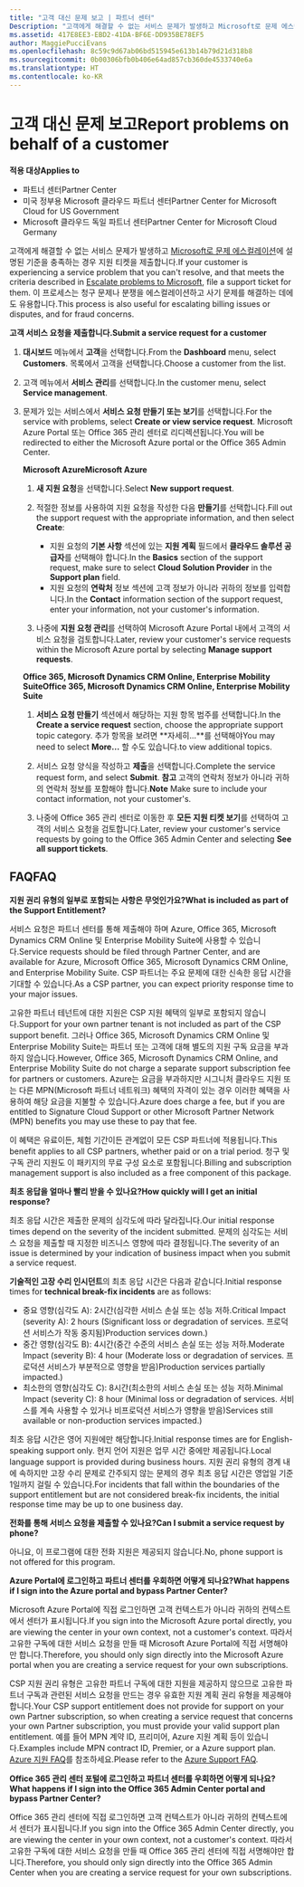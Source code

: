 ```yaml
---
title: "고객 대신 문제 보고 | 파트너 센터"
Description: "고객에게 해결할 수 없는 서비스 문제가 발생하고 Microsoft로 문제 에스컬레이션에 설명된 기준을 충족하는 경우 지원 티켓을 제출합니다."
ms.assetid: 417E8EE3-EBD2-41DA-BF6E-DD935BE78EF5
author: MaggiePucciEvans
ms.openlocfilehash: 8c59c9d67ab06bd515945e613b14b79d21d318b8
ms.sourcegitcommit: 0b00306bfb0b406e64ad857cb360de4533740e6a
ms.translationtype: HT
ms.contentlocale: ko-KR
---
```

# <a name="report-problems-on-behalf-of-a-customer"></a><span data-ttu-id="b3a66-103">고객 대신 문제 보고</span><span class="sxs-lookup"><span data-stu-id="b3a66-103">Report problems on behalf of a customer</span></span>

**<span data-ttu-id="b3a66-104">적용 대상</span><span class="sxs-lookup"><span data-stu-id="b3a66-104">Applies to</span></span>**

-  <span data-ttu-id="b3a66-105">파트너 센터</span><span class="sxs-lookup"><span data-stu-id="b3a66-105">Partner Center</span></span>
-  <span data-ttu-id="b3a66-106">미국 정부용 Microsoft 클라우드 파트너 센터</span><span class="sxs-lookup"><span data-stu-id="b3a66-106">Partner Center for Microsoft Cloud for US Government</span></span>
-  <span data-ttu-id="b3a66-107">Microsoft 클라우드 독일 파트너 센터</span><span class="sxs-lookup"><span data-stu-id="b3a66-107">Partner Center for Microsoft Cloud Germany</span></span>

<span data-ttu-id="b3a66-108">고객에게 해결할 수 없는 서비스 문제가 발생하고 [Microsoft로 문제 에스컬레이션](escalate-problems-to-microsoft.md)에 설명된 기준을 충족하는 경우 지원 티켓을 제출합니다.</span><span class="sxs-lookup"><span data-stu-id="b3a66-108">If your customer is experiencing a service problem that you can't resolve, and that meets the criteria described in [Escalate problems to Microsoft](escalate-problems-to-microsoft.md), file a support ticket for them.</span></span> <span data-ttu-id="b3a66-109">이 프로세스는 청구 문제나 분쟁을 에스컬레이션하고 사기 문제를 해결하는 데에도 유용합니다.</span><span class="sxs-lookup"><span data-stu-id="b3a66-109">This process is also useful for escalating billing issues or disputes, and for fraud concerns.</span></span>

**<span data-ttu-id="b3a66-110">고객 서비스 요청을 제출합니다.</span><span class="sxs-lookup"><span data-stu-id="b3a66-110">Submit a service request for a customer</span></span>**

1.  <span data-ttu-id="b3a66-111">**대시보드** 메뉴에서 **고객**을 선택합니다.</span><span class="sxs-lookup"><span data-stu-id="b3a66-111">From the **Dashboard** menu, select **Customers**.</span></span> <span data-ttu-id="b3a66-112">목록에서 고객을 선택합니다.</span><span class="sxs-lookup"><span data-stu-id="b3a66-112">Choose a customer from the list.</span></span>

2.  <span data-ttu-id="b3a66-113">고객 메뉴에서 **서비스 관리**를 선택합니다.</span><span class="sxs-lookup"><span data-stu-id="b3a66-113">In the customer menu, select **Service management**.</span></span>

3.  <span data-ttu-id="b3a66-114">문제가 있는 서비스에서 **서비스 요청 만들기 또는 보기**를 선택합니다.</span><span class="sxs-lookup"><span data-stu-id="b3a66-114">For the service with problems, select **Create or view service request**.</span></span> <span data-ttu-id="b3a66-115">Microsoft Azure Portal 또는 Office 365 관리 센터로 리디렉션됩니다.</span><span class="sxs-lookup"><span data-stu-id="b3a66-115">You will be redirected to either the Microsoft Azure portal or the Office 365 Admin Center.</span></span>

    **<span data-ttu-id="b3a66-116">Microsoft Azure</span><span class="sxs-lookup"><span data-stu-id="b3a66-116">Microsoft Azure</span></span>**

    1.  <span data-ttu-id="b3a66-117">**새 지원 요청**을 선택합니다.</span><span class="sxs-lookup"><span data-stu-id="b3a66-117">Select **New support request**.</span></span>
    2.  <span data-ttu-id="b3a66-118">적절한 정보를 사용하여 지원 요청을 작성한 다음 **만들기**를 선택합니다.</span><span class="sxs-lookup"><span data-stu-id="b3a66-118">Fill out the support request with the appropriate information, and then select **Create**:</span></span>
        -   <span data-ttu-id="b3a66-119">지원 요청의 **기본 사항** 섹션에 있는 **지원 계획** 필드에서 **클라우드 솔루션 공급자**를 선택해야 합니다.</span><span class="sxs-lookup"><span data-stu-id="b3a66-119">In the **Basics** section of the support request, make sure to select **Cloud Solution Provider** in the **Support plan** field.</span></span>
        -   <span data-ttu-id="b3a66-120">지원 요청의 **연락처** 정보 섹션에 고객 정보가 아니라 귀하의 정보를 입력합니다.</span><span class="sxs-lookup"><span data-stu-id="b3a66-120">In the **Contact** information section of the support request, enter your information, not your customer's information.</span></span>

    3.  <span data-ttu-id="b3a66-121">나중에 **지원 요청 관리**를 선택하여 Microsoft Azure Portal 내에서 고객의 서비스 요청을 검토합니다.</span><span class="sxs-lookup"><span data-stu-id="b3a66-121">Later, review your customer's service requests within the Microsoft Azure portal by selecting **Manage support requests**.</span></span>

    **<span data-ttu-id="b3a66-122">Office 365, Microsoft Dynamics CRM Online, Enterprise Mobility Suite</span><span class="sxs-lookup"><span data-stu-id="b3a66-122">Office 365, Microsoft Dynamics CRM Online, Enterprise Mobility Suite</span></span>**

    1.  <span data-ttu-id="b3a66-123">**서비스 요청 만들기** 섹션에서 해당하는 지원 항목 범주를 선택합니다.</span><span class="sxs-lookup"><span data-stu-id="b3a66-123">In the **Create a service request** section, choose the appropriate support topic category.</span></span> <span data-ttu-id="b3a66-124">추가 항목을 보려면 **자세히...**를 선택해야</span><span class="sxs-lookup"><span data-stu-id="b3a66-124">You may need to select **More…**</span></span> <span data-ttu-id="b3a66-125">할 수도 있습니다.</span><span class="sxs-lookup"><span data-stu-id="b3a66-125">to view additional topics.</span></span>
    2.  <span data-ttu-id="b3a66-126">서비스 요청 양식을 작성하고 **제출**을 선택합니다.</span><span class="sxs-lookup"><span data-stu-id="b3a66-126">Complete the service request form, and select **Submit**.</span></span>
        <span data-ttu-id="b3a66-127">**참고** 고객의 연락처 정보가 아니라 귀하의 연락처 정보를 포함해야 합니다.</span><span class="sxs-lookup"><span data-stu-id="b3a66-127">**Note**  Make sure to include your contact information, not your customer's.</span></span>

         

    3.  <span data-ttu-id="b3a66-128">나중에 Office 365 관리 센터로 이동한 후 **모든 지원 티켓 보기**를 선택하여 고객의 서비스 요청을 검토합니다.</span><span class="sxs-lookup"><span data-stu-id="b3a66-128">Later, review your customer's service requests by going to the Office 365 Admin Center and selecting **See all support tickets**.</span></span>

## <a name="faq"></a><span data-ttu-id="b3a66-129">FAQ</span><span class="sxs-lookup"><span data-stu-id="b3a66-129">FAQ</span></span>


**<span data-ttu-id="b3a66-130">지원 권리 유형의 일부로 포함되는 사항은 무엇인가요?</span><span class="sxs-lookup"><span data-stu-id="b3a66-130">What is included as part of the Support Entitlement?</span></span>**

<span data-ttu-id="b3a66-131">서비스 요청은 파트너 센터를 통해 제출해야 하며 Azure, Office 365, Microsoft Dynamics CRM Online 및 Enterprise Mobility Suite에 사용할 수 있습니다.</span><span class="sxs-lookup"><span data-stu-id="b3a66-131">Service requests should be filed through Partner Center, and are available for Azure, Microsoft Office 365, Microsoft Dynamics CRM Online, and Enterprise Mobility Suite.</span></span> <span data-ttu-id="b3a66-132">CSP 파트너는 주요 문제에 대한 신속한 응답 시간을 기대할 수 있습니다.</span><span class="sxs-lookup"><span data-stu-id="b3a66-132">As a CSP partner, you can expect priority response time to your major issues.</span></span>

<span data-ttu-id="b3a66-133">고유한 파트너 테넌트에 대한 지원은 CSP 지원 혜택의 일부로 포함되지 않습니다.</span><span class="sxs-lookup"><span data-stu-id="b3a66-133">Support for your own partner tenant is not included as part of the CSP support benefit.</span></span> <span data-ttu-id="b3a66-134">그러나 Office 365, Microsoft Dynamics CRM Online 및 Enterprise Mobility Suite는 파트너 또는 고객에 대해 별도의 지원 구독 요금을 부과하지 않습니다.</span><span class="sxs-lookup"><span data-stu-id="b3a66-134">However, Office 365, Microsoft Dynamics CRM Online, and Enterprise Mobility Suite do not charge a separate support subscription fee for partners or customers.</span></span> <span data-ttu-id="b3a66-135">Azure는 요금을 부과하지만 시그니처 클라우드 지원 또는 다른 MPN(Microsoft 파트너 네트워크) 혜택의 자격이 있는 경우 이러한 혜택을 사용하여 해당 요금을 지불할 수 있습니다.</span><span class="sxs-lookup"><span data-stu-id="b3a66-135">Azure does charge a fee, but if you are entitled to Signature Cloud Support or other Microsoft Partner Network (MPN) benefits you may use these to pay that fee.</span></span>

<span data-ttu-id="b3a66-136">이 혜택은 유료이든, 체험 기간이든 관계없이 모든 CSP 파트너에 적용됩니다.</span><span class="sxs-lookup"><span data-stu-id="b3a66-136">This benefit applies to all CSP partners, whether paid or on a trial period.</span></span> <span data-ttu-id="b3a66-137">청구 및 구독 관리 지원도 이 패키지의 무료 구성 요소로 포함됩니다.</span><span class="sxs-lookup"><span data-stu-id="b3a66-137">Billing and subscription management support is also included as a free component of this package.</span></span>

**<span data-ttu-id="b3a66-138">최초 응답을 얼마나 빨리 받을 수 있나요?</span><span class="sxs-lookup"><span data-stu-id="b3a66-138">How quickly will I get an initial response?</span></span>**

<span data-ttu-id="b3a66-139">최초 응답 시간은 제출한 문제의 심각도에 따라 달라집니다.</span><span class="sxs-lookup"><span data-stu-id="b3a66-139">Our initial response times depend on the severity of the incident submitted.</span></span> <span data-ttu-id="b3a66-140">문제의 심각도는 서비스 요청을 제출할 때 지정한 비즈니스 영향에 따라 결정됩니다.</span><span class="sxs-lookup"><span data-stu-id="b3a66-140">The severity of an issue is determined by your indication of business impact when you submit a service request.</span></span>

<span data-ttu-id="b3a66-141">**기술적인 고장 수리 인시던트**의 최초 응답 시간은 다음과 같습니다.</span><span class="sxs-lookup"><span data-stu-id="b3a66-141">Initial response times for **technical break-fix incidents** are as follows:</span></span>

-   <span data-ttu-id="b3a66-142">중요 영향(심각도 A): 2시간(심각한 서비스 손실 또는 성능 저하.</span><span class="sxs-lookup"><span data-stu-id="b3a66-142">Critical Impact (severity A): 2 hours (Significant loss or degradation of services.</span></span> <span data-ttu-id="b3a66-143">프로덕션 서비스가 작동 중지됨)</span><span class="sxs-lookup"><span data-stu-id="b3a66-143">Production services down.)</span></span>
-   <span data-ttu-id="b3a66-144">중간 영향(심각도 B): 4시간(중간 수준의 서비스 손실 또는 성능 저하.</span><span class="sxs-lookup"><span data-stu-id="b3a66-144">Moderate Impact (severity B): 4 hour (Moderate loss or degradation of services.</span></span> <span data-ttu-id="b3a66-145">프로덕션 서비스가 부분적으로 영향을 받음)</span><span class="sxs-lookup"><span data-stu-id="b3a66-145">Production services partially impacted.)</span></span>
-   <span data-ttu-id="b3a66-146">최소한의 영향(심각도 C): 8시간(최소한의 서비스 손실 또는 성능 저하.</span><span class="sxs-lookup"><span data-stu-id="b3a66-146">Minimal Impact (severity C): 8 hour (Minimal loss or degradation of services.</span></span> <span data-ttu-id="b3a66-147">서비스를 계속 사용할 수 있거나 비프로덕션 서비스가 영향을 받음)</span><span class="sxs-lookup"><span data-stu-id="b3a66-147">Services still available or non-production services impacted.)</span></span>

<span data-ttu-id="b3a66-148">최초 응답 시간은 영어 지원에만 해당합니다.</span><span class="sxs-lookup"><span data-stu-id="b3a66-148">Initial response times are for English-speaking support only.</span></span> <span data-ttu-id="b3a66-149">현지 언어 지원은 업무 시간 중에만 제공됩니다.</span><span class="sxs-lookup"><span data-stu-id="b3a66-149">Local language support is provided during business hours.</span></span>
<span data-ttu-id="b3a66-150">지원 권리 유형의 경계 내에 속하지만 고장 수리 문제로 간주되지 않는 문제의 경우 최초 응답 시간은 영업일 기준 1일까지 걸릴 수 있습니다.</span><span class="sxs-lookup"><span data-stu-id="b3a66-150">For incidents that fall within the boundaries of the support entitlement but are not considered break-fix incidents, the initial response time may be up to one business day.</span></span>

**<span data-ttu-id="b3a66-151">전화를 통해 서비스 요청을 제출할 수 있나요?</span><span class="sxs-lookup"><span data-stu-id="b3a66-151">Can I submit a service request by phone?</span></span>**

<span data-ttu-id="b3a66-152">아니요, 이 프로그램에 대한 전화 지원은 제공되지 않습니다.</span><span class="sxs-lookup"><span data-stu-id="b3a66-152">No, phone support is not offered for this program.</span></span>

**<span data-ttu-id="b3a66-153">Azure Portal에 로그인하고 파트너 센터를 우회하면 어떻게 되나요?</span><span class="sxs-lookup"><span data-stu-id="b3a66-153">What happens if I sign into the Azure portal and bypass Partner Center?</span></span>**

<span data-ttu-id="b3a66-154">Microsoft Azure Portal에 직접 로그인하면 고객 컨텍스트가 아니라 귀하의 컨텍스트에서 센터가 표시됩니다.</span><span class="sxs-lookup"><span data-stu-id="b3a66-154">If you sign into the Microsoft Azure portal directly, you are viewing the center in your own context, not a customer's context.</span></span> <span data-ttu-id="b3a66-155">따라서 고유한 구독에 대한 서비스 요청을 만들 때 Microsoft Azure Portal에 직접 서명해야만 합니다.</span><span class="sxs-lookup"><span data-stu-id="b3a66-155">Therefore, you should only sign directly into the Microsoft Azure portal when you are creating a service request for your own subscriptions.</span></span>

<span data-ttu-id="b3a66-156">CSP 지원 권리 유형은 고유한 파트너 구독에 대한 지원을 제공하지 않으므로 고유한 파트너 구독과 관련된 서비스 요청을 만드는 경우 유효한 지원 계획 권리 유형을 제공해야 합니다.</span><span class="sxs-lookup"><span data-stu-id="b3a66-156">Your CSP support entitlement does not provide for support on your own Partner subscription, so when creating a service request that concerns your own Partner subscription, you must provide your valid support plan entitlement.</span></span> <span data-ttu-id="b3a66-157">예를 들어 MPN 계약 ID, 프리미어, Azure 지원 계획 등이 있습니다.</span><span class="sxs-lookup"><span data-stu-id="b3a66-157">Examples include MPN contract ID, Premier, or a Azure support plan.</span></span> <span data-ttu-id="b3a66-158">[Azure 지원 FAQ](http://go.microsoft.com/fwlink/?LinkId=717532)를 참조하세요.</span><span class="sxs-lookup"><span data-stu-id="b3a66-158">Please refer to the [Azure Support FAQ](http://go.microsoft.com/fwlink/?LinkId=717532).</span></span>

**<span data-ttu-id="b3a66-159">Office 365 관리 센터 포털에 로그인하고 파트너 센터를 우회하면 어떻게 되나요?</span><span class="sxs-lookup"><span data-stu-id="b3a66-159">What happens if I sign into the Office 365 Admin Center portal and bypass Partner Center?</span></span>**

<span data-ttu-id="b3a66-160">Office 365 관리 센터에 직접 로그인하면 고객 컨텍스트가 아니라 귀하의 컨텍스트에서 센터가 표시됩니다.</span><span class="sxs-lookup"><span data-stu-id="b3a66-160">If you sign into the Office 365 Admin Center directly, you are viewing the center in your own context, not a customer's context.</span></span> <span data-ttu-id="b3a66-161">따라서 고유한 구독에 대한 서비스 요청을 만들 때 Office 365 관리 센터에 직접 서명해야만 합니다.</span><span class="sxs-lookup"><span data-stu-id="b3a66-161">Therefore, you should only sign directly into the Office 365 Admin Center when you are creating a service request for your own subscriptions.</span></span>

 

 



